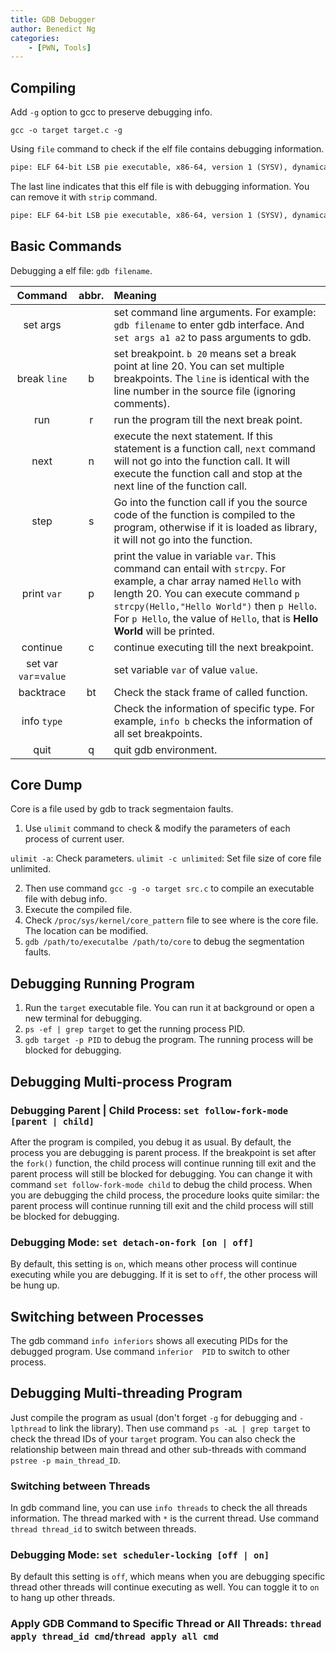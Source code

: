 ```yaml
---
title: GDB Debugger
author: Benedict Ng
categories:
    - [PWN, Tools]
---
```

## Compiling

Add `-g` option to gcc to preserve debugging info.

```shell
gcc -o target target.c -g
```

Using `file` command to check if the elf file contains debugging information.

```txt
pipe: ELF 64-bit LSB pie executable, x86-64, version 1 (SYSV), dynamically linked, interpreter /lib64/ld-linux-x86-64.so.2, BuildID[sha1]=d46958bf74a98420d595d3318c5417fb3d14c260, for GNU/Linux 3.2.0, with debug_info, not stripped
```

The last line indicates that this elf file is with debugging information. You can remove it with `strip` command.

```txt
pipe: ELF 64-bit LSB pie executable, x86-64, version 1 (SYSV), dynamically linked, interpreter /lib64/ld-linux-x86-64.so.2, BuildID[sha1]=d46958bf74a98420d595d3318c5417fb3d14c260, for GNU/Linux 3.2.0, stripped
```

## Basic Commands

Debugging a elf file: `gdb filename`.

|        Command        | abbr. | Meaning                                                                                                                                                                                                                                                                                 |
| :-------------------: | :---: | :-------------------------------------------------------------------------------------------------------------------------------------------------------------------------------------------------------------------------------------------------------------------------------------- |
|       set args        |       | set command line arguments. For example: ` gdb filename` to enter gdb interface. And `set args a1 a2` to pass arguments to gdb.                                                                                                                                                         |
|     break `line`      |   b   | set breakpoint. `b 20` means set a break point at line 20. You can set multiple breakpoints. The `line` is identical with the line number in the source file (ignoring comments).                                                                                                       |
|          run          |   r   | run the program till the next break point.                                                                                                                                                                                                                                              |
|         next          |   n   | execute the next statement. If this statement is a function call, `next` command will not go into the function call. It will execute the function call and stop at the next line of the function call.                                                                                  |
|         step          |   s   | Go into the function call if you the source code of the function is compiled to the program, otherwise if it is loaded as library, it will not go into the function.                                                                                                                    |
|      print `var`      |   p   | print the value in variable `var`. This command can entail with `strcpy`. For example, a char array named `Hello` with length 20. You can execute command `p strcpy(Hello,"Hello World")` then `p Hello`. For `p Hello`, the value of `Hello`, that is **Hello World** will be printed. |
|       continue        |   c   | continue executing till the next breakpoint.                                                                                                                                                                                                                                            |
| set var `var`=`value` |       | set variable `var` of value `value`.                                                                                                                                                                                                                                                    |
|       backtrace       |  bt   | Check the stack frame of called function.                                                                                                                                                                                                                                               |
|      info `type`      |       | Check the information of specific type. For example, `info b` checks the information of all set breakpoints.                                                                                                                                                                            |
|         quit          |   q   | quit gdb environment.                                                                                                                                                                                                                                                                   |

## Core Dump

Core is a file used by gdb to track segmentaion faults.

1. Use `ulimit` command to check & modify the parameters of each process of current user.

`ulimit -a`: Check parameters.
`ulimit -c unlimited`: Set file size of core file unlimited.

2. Then use command `gcc -g -o target src.c` to compile an executable file with debug info.
3.  Execute the compiled file.
4.  Check `/proc/sys/kernel/core_pattern` file to see where is the core file. The location can be modified.
5.  `gdb /path/to/executalbe /path/to/core` to debug the segmentation faults.

## Debugging Running Program

1. Run the `target` executable file. You can run it at background or open a new terminal for debugging.
2. `ps -ef | grep target` to get the running process PID.
3. `gdb target -p PID` to debug the program. The running process will be blocked for debugging.

## Debugging Multi-process Program

### Debugging Parent | Child Process: `set follow-fork-mode [parent | child]`

After the program is compiled, you debug it as usual. By default, the process you are debugging is parent process. If the breakpoint is set after the `fork()` function, the child process will continue running till exit and the parent process will still be blocked for debugging.  You can change it with command `set follow-fork-mode child` to debug the child process. When you are debugging the child process, the procedure looks quite similar: the parent process will continue running till exit and the child process will still be blocked for debugging.

### Debugging Mode: `set detach-on-fork [on | off]`

By default, this setting is `on`, which means other process will continue executing while you are debugging. If it is set to `off`, the other process will be hung up.

## Switching between Processes

The gdb command `info inferiors` shows all executing PIDs for the debugged program. Use command `inferior  PID` to switch to other process.

## Debugging Multi-threading Program

Just compile the program as usual (don't forget `-g` for debugging and `-lpthread` to link the library). Then use command `ps -aL | grep target` to check the thread IDs of your `target` program. You can also check the relationship between main thread and other sub-threads with command `pstree -p main_thread_ID`.

### Switching between Threads

In gdb command line, you can use `info threads` to check the all threads information. The thread marked with `*` is the current thread. Use command `thread thread_id` to switch between threads.

### Debugging Mode: `set scheduler-locking [off | on]`

By default this setting is `off`, which means when you are debugging specific thread other threads will continue executing as well. You can toggle it to `on` to hang up other threads.

### Apply GDB Command to Specific Thread or All Threads: `thread apply thread_id cmd`/`thread apply all cmd`
